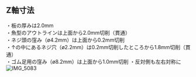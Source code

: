 ## Z軸寸法  
・板の厚みは2.0mm  
・魚型のアウトラインは上面から2.0mm切削（貫通）  
・ネジ頭の窪み（ø4.2mm）は上面から0.2mm切削  
・↑の中にあるネジ穴（ø2.2mm）は0.2mm切削したところから1.8mm切削（貫通）  
・ゴム足用の窪み（ø8.2mm）は上面から1.0mm切削
・反対側も左右対称に  
![IMG_5083](https://github.com/TakumaOnishi/Fish_Keyboard/assets/85474111/525ad8ea-ad91-42f5-bbee-15b2257be00f)
